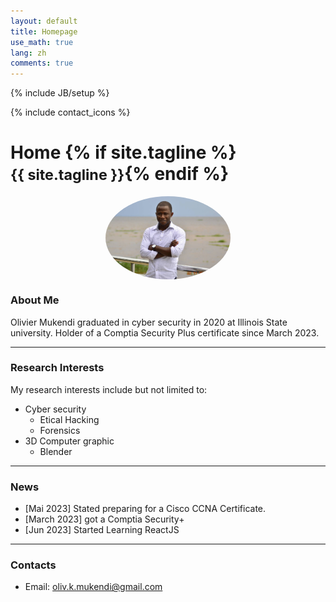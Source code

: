 ```yaml
---
layout: default
title: Homepage
use_math: true
lang: zh
comments: true
---
```

{% include JB/setup %}
<div class="page-header">
  <div class="pull-right">
    {% include contact_icons %}
  </div>
  <h1>
    Home
    {% if site.tagline %}<br/><small>{{ site.tagline }}</small>{% endif %}
  </h1>
</div>

<style>
img {
  display: block;
  margin-left: auto;
  margin-right: auto;
  width: 50%;
  border-radius: 50%;
}
</style>

<img src="images/main/monpic1.jpg" class="center" style="width:200px">


### About Me
Olivier Mukendi graduated in cyber security in 2020 at Illinois State university. Holder of a Comptia Security Plus certificate since March 2023. 

---

### Research Interests
My research interests include but not limited to:
- Cyber security
    - Etical Hacking
    - Forensics
- 3D Computer graphic  
    - Blender



---

### News
- [Mai 2023] Stated preparing for a Cisco CCNA Certificate. 
- [March 2023] got a Comptia Security+
- [Jun 2023] Started Learning ReactJS 


---

### Contacts
- Email: oliv.k.mukendi@gmail.com
